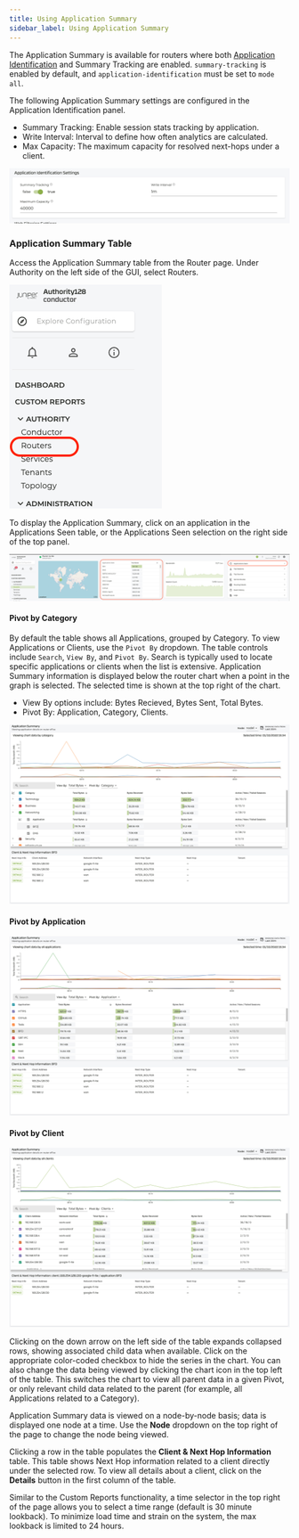 ```yaml
---
title: Using Application Summary
sidebar_label: Using Application Summary
---
```


The Application Summary is available for routers where both [Application Identification](config_app_ident.md) and Summary Tracking are enabled. `summary-tracking` is enabled by default, and `application-identification` must be set to `mode all`.  

The following Application Summary settings are configured in the Application Identification panel.
- Summary Tracking: Enable session stats tracking by application.
- Write Interval: Interval to define how often analytics are calculated.
- Max Capacity: The maximum capacity for resolved next-hops under a client.

![Application ID Summary Enabled](/img/app_summary_enabled.png)

### Application Summary Table

Access the Application Summary table from the Router page. Under Authority on the left side of the GUI, select Routers. 

![Authority>routers](/img/select_routers.png)

To display the Application Summary, click on an application in the Applications Seen table, or the Applications Seen selection on the right side of the top panel.

![Routers Dashboard](/img/app_summ_routerpanel.png)

#### Pivot by Category

By default the table shows all Applications, grouped by Category. To view Applications or Clients, use the `Pivot By` dropdown. The table controls include `Search`, `View By`, and `Pivot By`. Search is typically used to locate specific applications or clients when the list is extensive. Application Summary information is displayed below the router chart when a point in the graph is selected. The selected time is shown at the top right of the chart.

- View By options include: Bytes Recieved, Bytes Sent, Total Bytes.
- Pivot By: Application, Category, Clients.

![Application Summary](/img/app_summary.png)

#### Pivot by Application

![Application Summary by Application](/img/app_summary_application.png)

#### Pivot by Client

![Application Summary by Client](/img/app_summary_client.png)

Clicking on the down arrow on the left side of the table expands collapsed rows, showing associated child data when available. Click on the appropriate color-coded checkbox to hide the series in the chart. You can also change the data being viewed by clicking the chart icon in the top left of the table. This switches the chart to view all parent data in a given Pivot, or only relevant child data related to the parent (for example, all Applications related to a Category).

Application Summary data is viewed on a node-by-node basis; data is displayed one node at a time. Use the **Node** dropdown on the top right of the page to change the node being viewed. 

Clicking a row in the table populates the **Client & Next Hop Information** table. This table shows Next Hop information related to a client directly under the selected row. To view all details about a client, click on the **Details** button in the first column of the table. 

Similar to the Custom Reports functionality, a time selector in the top right of the page allows you to select a time range (default is 30 minute lookback). To minimize load time and strain on the system, the max lookback is limited to 24 hours.

